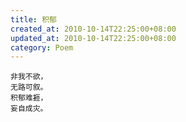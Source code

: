 ```yaml
---
title: 积郁
created_at: 2010-10-14T22:25:00+08:00
updated_at: 2010-10-14T22:25:00+08:00
category: Poem
---
```


    非我不欲，
    无路可叙。
    积郁难捱，
    妄自成灾。
